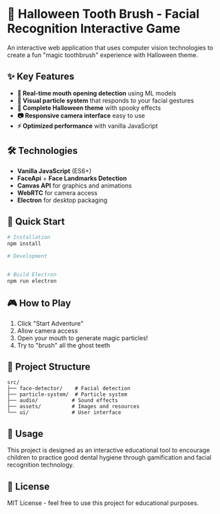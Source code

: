 # 🎯 Halloween Tooth Brush - Facial Recognition Interactive Game

An interactive web application that uses computer vision technologies to create a fun "magic toothbrush" experience with Halloween theme.

## ✨ Key Features

- **🦷 Real-time mouth opening detection** using ML models
- **🎨 Visual particle system** that responds to your facial gestures
- **🎃 Complete Halloween theme** with spooky effects
- **📷 Responsive camera interface** easy to use
- **⚡ Optimized performance** with vanilla JavaScript

## 🛠️ Technologies

- **Vanilla JavaScript** (ES6+)
- **FaceApi** + **Face Landmarks Detection**
- **Canvas API** for graphics and animations
- **WebRTC** for camera access
- **Electron** for desktop packaging

## 🚀 Quick Start

```bash
# Installation
npm install

# Development


# Build Electron
npm run electron
```

## 🎮 How to Play

1. Click "Start Adventure"
2. Allow camera access
3. Open your mouth to generate magic particles!
4. Try to "brush" all the ghost teeth

## 📁 Project Structure

```
src/
├── face-detector/    # Facial detection
├── particle-system/  # Particle system
├── audio/           # Sound effects
├── assets/          # Images and resources
└── ui/              # User interface
```

## 🎯 Usage

This project is designed as an interactive educational tool to encourage children to practice good dental hygiene through gamification and facial recognition technology.

## 📄 License

MIT License - feel free to use this project for educational purposes.
